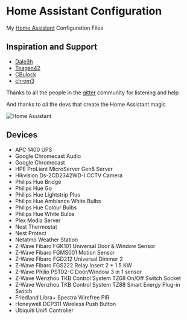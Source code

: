 # Home Assistant Configuration

My [Home Assistant](https://home-assistant.io/) Configuration Files

## Inspiration and Support

- [Dale3h](https://github.com/dale3h/homeassistant-config) 
- [Teagan42](https://github.com/Teagan42/HomeAssistantConfig)
- [CBulock](https://github.com/cbulock/home-assistant-configs)
- [chrom3](https://github.com/chrom3)

Thanks to all the people in the [gitter](https://gitter.im/home-assistant/home-assistant) community for listening and help

And thanks to *all* the devs that create the Home Assistant magic

![Home Assistant](https://github.com/Instagraeme/Home-Assistant-Configuration/raw/master/HomeAssistant.gif)

## Devices

- APC 1400 UPS
- Google Chromecast Audio
- Google Chromecast
- HPE ProLiant MicroServer Gen8 Server
- Hikvision Ds-2CD2342WD-I CCTV Camera
- Philips Hue Bridge
- Philips Hue Go
- Philips Hue Lightstrip Plus
- Philips Hue Ambiance White Bulbs
- Philips Hue Colour Bulbs
- Philips Hue White Bulbs
- Plex Media Server
- Nest Thermostat
- Nest Protect
- Netatmo Weather Station
- Z-Wave Fibaro FGK101 Universal Door & Window Sensor 
- Z-Wave Fibaro FGMS001 Motion Sensor
- Z-Wave Fibaro FGD212 Universal Dimmer 2
- Z-Wave Fibaro FGS222 Relay Insert 2 * 1.5 KW
- Z-Wave Philio PST02-C Door/Window 3 in 1 sensor
- Z-Wave Wenzhou TKB Control System TZ68 On/Off Switch Socket
- Z-Wave Wenzhou TKB Control System TZ88 Smart Energy Plug-in Switch
- Friedland Libra+ Spectra Wirefree PIR
- Honeywell DCP311 Wireless Push Button
- Ubiquiti Unifi Controller

